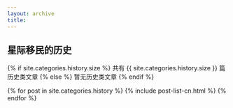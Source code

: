 ```yaml
---
layout: archive
title: 
---
```





## 星际移民的历史

{% if site.categories.history.size %}
共有 {{ site.categories.history.size }} 篇历史类文章
		{% else %}
暂无历史类文章
		{% endif %}

<div class="tiles">
{% for post in site.categories.history %}
	{% include post-list-cn.html %}
{% endfor %}
</div><!-- /.tiles -->